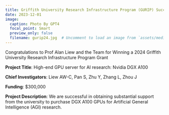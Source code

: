```yaml
---
title: Griffith University Research Infrastructure Program (GURIP) Success
date: 2023-12-01
image:
  caption: Photo By GPT4
  focal_point: Smart
  preview_only: false
  filename: gurip24.jpg  # Uncomment to load an image from `assets/media/` instead.
---
```


Congratulations to Prof Alan Liew and the Team for Winning a 2024 Griffith University Research Infrastructure Program Grant 

<!--more-->

**Project Title**: High-end GPU server for AI research: Nvidia DGX A100

**Chief Investigators**: Liew AW-C, Pan S, Zhu Y, Zhang L, Zhou J

**Funding**:  $300,000

**Project Description**: We are successful in obtaining substantial support from the university to purchase DGX A100 GPUs for Artificial General Intelligence (AGI) research.
